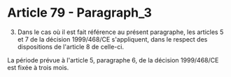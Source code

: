 # Article 79 - Paragraph_3

3. Dans le cas où il est fait référence au présent paragraphe, les articles 5 et 7 de la décision 1999/468/CE s'appliquent, dans le respect des dispositions de l'article 8 de celle-ci.

La période prévue à l'article 5, paragraphe 6, de la décision 1999/468/CE est fixée à trois mois.